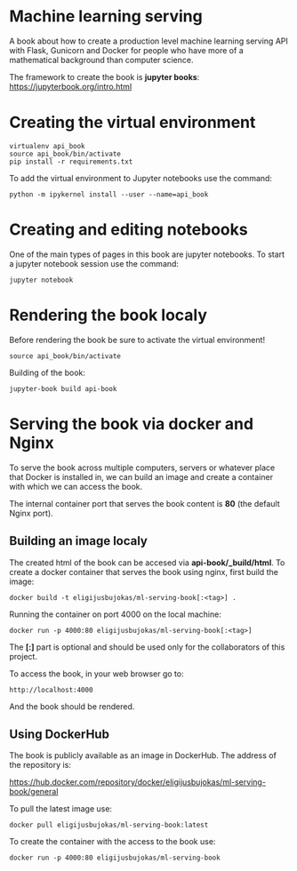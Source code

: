 # Machine learning serving

A book about how to create a production level machine learning serving API with Flask, Gunicorn and Docker for people who have more of a mathematical background than computer science. 

The framework to create the book is **jupyter books**: https://jupyterbook.org/intro.html

# Creating the virtual environment 

```
virtualenv api_book
source api_book/bin/activate
pip install -r requirements.txt
```

To add the virtual environment to Jupyter notebooks use the command:

```
python -m ipykernel install --user --name=api_book
```

# Creating and editing notebooks 

One of the main types of pages in this book are jupyter notebooks. To start a jupyter notebook session use the command:

```
jupyter notebook
```

# Rendering the book localy 

Before rendering the book be sure to activate the virtual environment! 

```
source api_book/bin/activate
```

Building of the book:

```
jupyter-book build api-book
```

# Serving the book via docker and Nginx

To serve the book across multiple computers, servers or whatever place that Docker is installed in, we can build an image and create a container with which we can access the book. 

The internal container port that serves the book content is **80** (the default Nginx port). 

## Building an image localy

The created html of the book can be accesed via **api-book/_build/html**. To create a docker container that serves the book using nginx, first build the image:

```
docker build -t eligijusbujokas/ml-serving-book[:<tag>] . 
```

Running the container on port 4000 on the local machine:

```
docker run -p 4000:80 eligijusbujokas/ml-serving-book[:<tag>]
```

The **[:<tag>]** part is optional and should be used only for the collaborators of this project.

To access the book, in your web browser go to: 

```
http://localhost:4000
```

And the book should be rendered. 

## Using DockerHub 

The book is publicly available as an image in DockerHub. The address of the repository is: 

https://hub.docker.com/repository/docker/eligijusbujokas/ml-serving-book/general

To pull the latest image use: 

```
docker pull eligijusbujokas/ml-serving-book:latest
```

To create the container with the access to the book use: 

```
docker run -p 4000:80 eligijusbujokas/ml-serving-book
```
